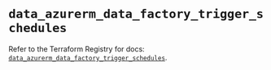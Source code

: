# `data_azurerm_data_factory_trigger_schedules`

Refer to the Terraform Registry for docs: [`data_azurerm_data_factory_trigger_schedules`](https://registry.terraform.io/providers/hashicorp/azurerm/4.9.0/docs/data-sources/data_factory_trigger_schedules).
